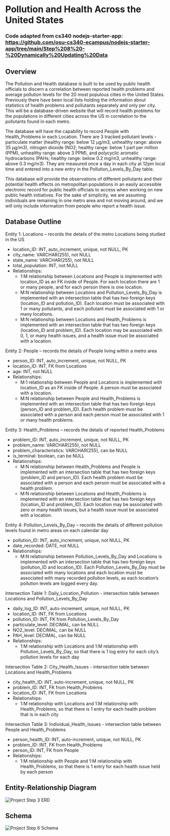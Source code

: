 # Pollution and Health Across the United States

### Code adapted from cs340 nodejs-starter-app: https://github.com/osu-cs340-ecampus/nodejs-starter-app/tree/main/Step%208%20-%20Dynamically%20Updating%20Data

## Overview

The Pollution and Health database is built to be used by public health officials to discern 
a correlation between reported health problems and average pollution levels for the 20 most 
populous cities in the United States. Previously there have been local lists holding the 
information about statistics of health problems and pollutants separately and only per city. 
This will be a database-driven website that will record health problems for the populations 
in different cities across the US in correlation to the pollutants found in each metro. 

The database will have the capability to record People with Health_Problems in each Location. 
There are 3 tracked pollutant levels - particulate matter (healthy range: below 12 μg/m3, 
unhealthy range: above 35 μg/m3), nitrogen dioxide (NO2; healthy range: below 1 part per million 
(PPM), unhealthy range: above 3 PPM), and polycyclic aromatic hydrocarbons (PAHs; healthy range: 
below 0.2 mg/m3, unhealthy range: above 0.3 mg/m3). They are measured once a day in each city at 
12pm local time and entered into a new entry in the Pollution_Levels_By_Day table. 

This database will provide the observations of different pollutants and their potential health 
effects on metropolitan populations in an easily accessible electronic record for public health 
officials to access when working on new public health initiatives. For the sake of simplicity, 
we are assuming individuals are remaining in one metro area and not moving around, and we will 
only include information from people who report a health issue.

## Database Outline

Entity 1: Locations – records the details of the metro Locations being studied in the US
  - location_ID: INT, auto_increment, unique, not NULL, PK
  - city_name: VARCHAR(255), not NULL
  - state_name: VARCHAR(255), not NULL
  - total_population: INT, not NULL
  - Relationships:
    - 1:M relationship between Locations and People is implemented with location_ID as an FK inside 
    of People. For each location there are 1 or many people, and for each person there is one location.
    - M:N relationship between Locations and Pollution_Levels_By_Day is implemented with an intersection 
    table that has two foreign keys (location_ID and pollution_ID). Each location must be associated with 
    1 or many pollutants, and each pollutant must be associated with 1 or many locations.
    - M:N relationship between Locations and Health_Problems is implemented with an intersection table 
    that has two foreign keys (location_ID and problem_ID). Each location may be associated with 0, 1, 
    or many health issues, and a health issue must be associated with a location.

Entity 2: People – records the details of People living within a metro area
  - person_ID: INT, auto_increment, unique, not NULL, PK
  - location_ID: INT, FK from Locations
  - age: INT, not NULL
  - Relationships:
    - M:1 relationship between People and Locations is implemented with location_ID as an FK inside of 
    People. A person must be associated with a location.
    - M:N relationship between People and Health_Problems is implemented with an intersection table 
    that has two foreign keys (person_ID and problem_ID). Each health problem must be associated with a 
    person and each person must be associated with 1 or many health problems.

Entity 3: Health_Problems – records the details of reported Health_Problems
  - problem_ID: INT, auto_increment, unique, not NULL, PK
  - problem_name: VARCHAR(255), not NULL
  - problem_characteristics: VARCHAR(255), can be NULL
  - is_terminal: boolean, can be NULL
  - Relationships:
    - M:N relationship between Health_Problems and People is implemented with an intersection table 
    that has two foreign keys (problem_ID and person_ID). Each health problem must be associated with 
    a person and each person must be associated with a health problem.
    - M:N relationship between Locations and Health_Problems is implemented with an intersection table 
    that has two foreign keys (location_ID and problem_ID). Each location may be associated with zero 
    or many health issues, but a health issue must be associated with a location.

Entity 4: Pollution_Levels_By_Day – records the details of different pollution levels found in metro areas on each calendar day
  - pollution_ID: INT, auto_increment, unique, not NULL, PK
  - date_recorded: DATE, not NULL
  - Relationships:
    - M:N relationship between Pollution_Levels_By_Day and Locations is implemented with an intersection 
    table that has two foreign keys (pollution_ID and location_ID). Each Pollution_Levels_By_Day must be 
    associated with many locations and each location must be associated with many recorded pollution levels, 
    as each location’s pollution levels are logged every day.

Intersection Table 1: Daily_Location_Pollution - intersection table between Locations and Pollution_Levels_By_Day
  - daily_log_ID: INT, auto-increment, unique, not NULL, PK
  - location_ID: INT, FK from Locations
  - pollution_ID: INT, FK from Pollution_Levels_By_Day
  - particulate_level: DECIMAL, can be NULL
  - NO2_level: DECIMAL, can be NULL
  - PAH_level: DECIMAL, can be NULL
  - Relationships:
    - 1:M relationship with Locations and 1:M relationship with Pollution_Levels_By_Day, so that there is 1 log 
    entry for each city’s pollution levels for each day

Intersection Table 2: City_Health_Issues - intersection table between Locations and Health_Problems
  - city_health_ID: INT, auto-increment, unique, not NULL, PK
  - problem_ID: INT, FK from Health_Problems
  - location_ID: INT, FK from Locations
  - Relationships:
    - 1:M relationship with Locations and 1:M relationship with Health_Problems, so that there is 1 entry for 
    each health problem that is in each city

Intersection Table 3: Individual_Health_Issues - intersection table between People and Health_Problems
  - person_health_ID: INT, auto-increment, unique, not NULL, PK
  - problem_ID: INT, FK from Health_Problems
  - person_ID: INT, FK from People
  - Relationships:
    - 1:M relationship with People and 1:M relationship with Health_Problems, so that there is 1 entry 
    for each health issue held by each person
    
## Entity-Relationship Diagram
![Project Step 3 ERD](https://user-images.githubusercontent.com/85050071/222992378-a3211375-0bda-48c6-920d-397288f8f47a.png)

## Schema
![Project Step 6 Schema](https://user-images.githubusercontent.com/85050071/224847414-07daea67-3109-4dd1-b6c1-0abb825cefe6.png)

